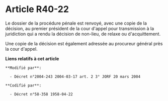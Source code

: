 # Article R40-22

Le dossier de la procédure pénale est renvoyé, avec une copie de la décision, au premier président de la cour d'appel pour
transmission à la juridiction qui a rendu la décision de non-lieu, de relaxe ou d'acquittement.

Une copie de la décision est également adressée au procureur général près la cour d'appel.

**Liens relatifs à cet article**

	**Modifié par**:

	  - Décret n°2004-243 2004-03-17 art. 2 3° JORF 20 mars 2004

	**Codifié par**:

	  - Décret n°58-358 1958-04-22

